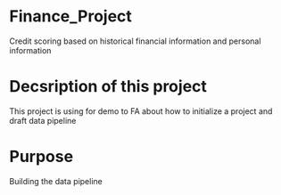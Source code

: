 # Finance_Project
Credit scoring based on historical financial information and personal information
# Decsription of this project
This project is using for demo to FA about how to initialize a project and draft data pipeline
# Purpose
Building the data pipeline
